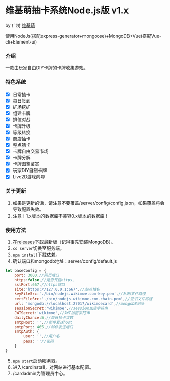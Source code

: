 # 维基萌抽卡系统Node.js版 v1.x

by 广树 [维基萌](https://www.wikimoe.com/)

使用NodeJs(搭配express-generator+mongoose)+MongoDB+Vue(搭配Vue-cli+Element-ui)

### 介绍

一款由玩家自由DIY卡牌的卡牌收集游戏。

### 特色系统

- [x] 日常抽卡
- [x] 每日签到
- [x] 矿场挖矿
- [x] 组建卡牌
- [x] 排位对战
- [x] 卡牌升级
- [x] 等级转换
- [x] 商店抽卡
- [x] 整点猜卡
- [x] 卡牌自由交易市场
- [x] 卡牌分解
- [x] 卡牌图鉴鉴赏
- [x] 玩家DIY自制卡牌
- [x] Live2D游戏向导

### 关于更新

1. 如果是更新的话，请注意不要覆盖/server/config/config.json，如果覆盖将会导致配置失效。
2. 注意！1.x版本的数据库不兼容0.x版本的数据库！

### 使用方法

1. 在[releases](https://github.com/eeg1412/wikimoeCardByNodeJS/releases)下载最新版（记得事先安装MongoDB）。
2. `cd server`切换至服务端。
3. `npm install`下载依赖。
4. 确认端口和mongodb地址：server/config/default.js
```javascript
let baseConfig = {
	port: 3000,//网页端口
	https:false,//是否开启https,
	sslPort:667,//https端口
	site:'https://127.0.0.1:667',//站点域名
	keyFileSrc:'./bin/nodejs.wikimoe.com-key.pem',//私钥文件路径
	certFileSrc:'./bin/nodejs.wikimoe.com-chain.pem',//证书文件路径
	url: 'mongodb://localhost:27017/wikimoecard',//mongoDB地址
	sessionSecret:'wikimoe',//session加密字符串
	JWTSecret:'wikimoe',//JWT加密字符串
	dailyChance:5,//每日抽卡次数
	smtpHost: '',//邮件发送host
	smtpPort: 465,//邮件发送端口
	smtpAuth: {
		user: '',//用户名
		pass: ''//密码
	}
}
```
5. `npm start`启动服务器。
6. 进入/cardinstall，对网站进行基本配置。
7. /cardadmin为管理员中心。
